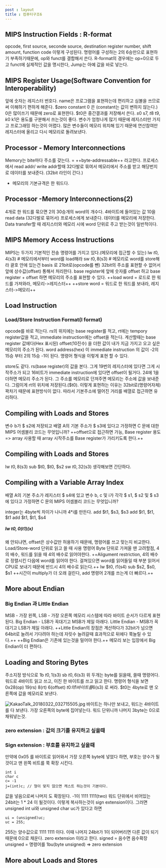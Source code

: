 ```yaml
---
post : layout
title : 컴퓨터구조6
---
```

## MIPS Instruction Fields : R-format
opcode, first source, seconde source, destination register number, shift amount, function code 이렇게 구성된다.
명령어를 구성하는 2의 6승만으로 표현하기 부족하기때문에, op와 funct를 결합해서 쓴다.
R-format의 경우에는 op=0으로 두고 funct에 실제적인 값을 명시한다, Jump는 아예 값을 바로 넣는다. 

## MIPS Register Usage(Software Convention for Interoperability)
앞에 숫자는 레지스터 번호다. 
name은 프로그램을 표현하는데 편리하고 심볼을 쓰므로써 이해하기 편하게 해준다.
$zero constant 0 은 (constant는 값이 변하지 않는다.) 0은 많이쓰기 때문에 zero로 표현한다.
$t0은 중간결과를 저장해서 쓴다.
$s0~$s7, $t8~$t9, $k0~$k1은 용도를 구분해서 쓰는것이 좋다.
변수가 엄청나게 많기 때문에 레지스터만 가지고 프로그래밍 하는것이 어렵다.
많은 변수들이 메모리 위치해 있기 때문에 연산참여만 레지스터에 올리고 다시 메모리로 돌려보낸다.

## Processor - Memory Interconnections
Memory는 bite마다 주소를 갖는다. = ++byte-addressable++ 라고한다.
프로세스에서 read addr/ write addr할때 32다발로 묶여서 메모리에서 주소를 받고 해당번지로 데이터를 보내준다. (32bit 라인이 간다.) 
* 메모리의 기본규격은 한 워드다.

## Processor -Memory Interconnections(2)
4개로 한 워드를 묶으면 2의 30승개의 word의 개수다.
4바이트에 들어있는 값 10을 read data (32다발로 묶어서) 프로세스에게 보내준다.
데이터를 메모리에 저장한다.
Data transfer할 때 레지스터와 메모리 시에 word 단위로 주고 받는것이 일반적이다.

## MIPS Memory Access Instructions
MIPS는 두가지 기본적인 전송 명령어를 가지고 있다.(메모리에  접근할 수 있는)
lw $t0, 4($s3) # 메모리에서부터 word를 load해라
sw $t0, 8($s3) # 메모리로 word를 store해라
괄호 안에 있는건 basis 로 21bit로(opcode를 뺀) 32bit의 주소를 표현할 수 없어서 앞에 상수값(offset) 통해서 처리한다. base register에 앞에 숫자를 offset 하고 base register + offset 하면 메모리의 주소를 표현할 수 있다.
++load word = 로드로 한 워드를 가져와라, 메모리->레지스터++
++store word = 워드로 한 워드를 보내라, 레지스터->메모리++

## Load Instruction
### Load/Store Instruction Format(I format)
opcode를 바로 적는다. rs의 위치에는 base register를 적고, rt에는 tempory register값을 적고, immediate instruction에는 offset을 적는다.
계산할때는 base register 값에다(Hex 표시된) offset(10진수) 을 더한 값이 내가 지금 가지고 오고 싶은 메모리의 주소가 된다. word address(hex)
이 immediate instruction 의 값이 -2의 15승 부터 2의 15승 -1이 된다. 명령어 형식을 이렇게 표현 할 수 있다.

store도 같다. rs(base register)의 값을 본다. 그게 19번의 레지스터에 있다면 그게 시작주소가 되고 16비트가 immediate instruction에 있다면 offset이 될거다. 24에 1을 더하면 메모리 주소가 된다. 그 주소를 메모리로 던져주면 메모리는 주소에 값을 보내준다. 그럼이게 rt의 위치에 저장된다.($t0).
이렇게 표현하는 이유는 32bit로(명령어자체) 꽉차기 때문에 표현방식이 없다. 따라서 기본주소에 떨어진 거리를 배열로 접근하면 유리하다.

## Compiling with Loads and Stores
변수 b가 $ s2에 저장되고 배열 A의 기본 주소가 $ s3에 있다고 가정하면 C 문에 대한 MIPS 어셈블리 코드는 무엇입니까?
++offset으로 접근하면 가능, Base register 용도 => array 사용할 때 array 시작주소를 Base register가 가리키도록 한다.++

## Compiling with Loads and Stores
lw $t0, 8($s3)
sub $t0, $t0, $s2
sw $t0, 32($s3)
생각해보면 간단하다.


## Compiling with a Variable Array Index
배열 A의 기본 주소가 레지스터 $ s4에 있고 변수 b, c 및 i가 각각 $ s1, $ s2 및 $ s3에 있다고 가정하면 C 문의 MIPS 어셈블리 코드는 무엇입니까?

integer는 4byte씩 차이가 나니까 4*i를 만든다.
add $t1, $s3, $s3
add $t1, $t1, $t1
add $t1, $t1, $s4
##### lw $t0, 0($t1)(x)
왜 안되냐면, offset은 상수값만 허용하기 때문에, 명령어를 쓰고 맞는지 비교한다.
Load/Store-word 단위로 읽고 쓸 때 사용 명령어
Byte 단위로 가져올 땐 고려할점, 4의 배수, 워드를 읽을 때 4의 배수로 읽어야한다.
++Aligument restriction, 4의 배수로 정렬시킨 다음에 word를 읽어야 한다. 걸쳐있으면 word를 읽어들일 때 부분 읽어서 CPU로 보내기 때문에 반드시 4의 배수로 읽는다.++
lw $t0, $t1($s4)
sub $s2, $s0, $s1
++시간이 multiply가 더 오래 걸린다, add 명령어 2개를 쓰는게 더 빠르다.++

## More about Endian
### Big Endian 과 Little Endian
MSB - 가장 왼쪽, LSB - 가장 오른쪽
메모리 시스템에 따라 바이트 순서가 다르게 표현된다.
Big Endian - LSB가 꼭대기고 MSB가 제일 아래다.
Little Endian - MSB가 꼭대기고 LSB가 제일 아래다.
++Little Endian의 장점은 계산하다가 32bit가 넘으면 64bit로 늘려서 기다려야 하는데 자릿수 늘려갈때 효과적으로 뒤에다 쭉늘릴 수 있다.++
++Big Endian은 기존에 있는것을 밀어야 한다.++
메모리 보는 입장에서 Big Endian이 더 편하다.

## Loading and Storing Bytes
주소지정 방식으로
1b $t0, 1($s3)
sb $t0, 6($s3) 
위 두개는 byte를 읽을때, 쓸때 명령어다. 워드로 4바이트 읽고 쓰고, 이진 한 바이트를 쓰고 읽고 한다.
명령어 형식을 보면 0x28(op) 19(rs) 8(rt) 6(offset) 
$t0의 1바이트를 6($s3) 로 써라. $t0는 4byte로 맨 오른쪽에 값을 메모리로 보낸다.

![KakaoTalk_20180322_032715505.jpg](C:\Users\hik35\Desktop\KakaoTalk_20180322_032715505.jpg)
바이트는 하나만 보내고, 워드는 4바이트를 다 보낸다.
가장 오른쪽의 byte에 집어넣는다.
워드 단위니까 나머지 3byte는 0으로 채워넣는것.
### zero extension : 값의 크기를 유지하고 싶을때
### Sign extension : 부호를 유지하고 싶을때
만약에 0x05 를 바이트로 읽어와서 가장 오른쪽 byte에 넣었다 하면, 부호는 양수가 될것이고 맨 왼쪽 비트를 쭉 확장 시킨다.

```
int i 
char c
c= -1
j=(int)c; // 형이 맞지 않으면 캐스트 하는것이 기본이다.
```
값을 넣음으로써 나머지 도 확장된다. 
-1이 1111 1111(two) 워드 단위에서 비어있는 24bit는 
1 * 24 이 될것이다. 이렇게 복사하는것이 sign extension이다.
그러면 unsigned int ui와 unsigned char uc가 있다고 하면
```
ui = (unsigned)uc;
uc = 255;
```
255는 양수값으로 1111 1111 이다. 이때 나머지 24bit가 1이 되어버리면 다른 값이 되기 때문에 0으로 채운다. zero extension 이라고 한다.
signed = 음수면 음수확장
unsigned = 명령어를 1bu(byte unsigned) => zero extension

## More about Loads and Stores
